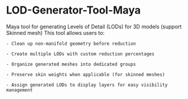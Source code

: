 # LOD-Generator-Tool-Maya
Maya tool for generating Levels of Detail (LODs) for 3D models (support Skinned mesh)
    This tool allows users to:
    
    - Clean up non-manifold geometry before reduction
    
    - Create multiple LODs with custom reduction percentages
    
    - Organize generated meshes into dedicated groups
    
    - Preserve skin weights when applicable (for skinned meshes)
    
    - Assign generated LODs to display layers for easy visibility management
    
